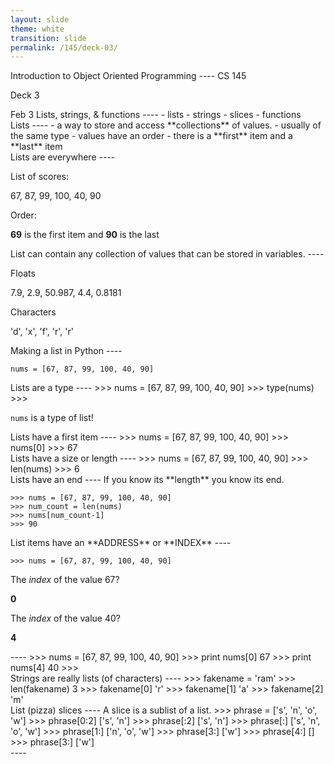 ```yaml
---
layout: slide
theme: white
transition: slide
permalink: /145/deck-03/
---
```


<section data-markdown>
Introduction to Object Oriented Programming
----
CS 145

Deck 3
</section>

<section data-markdown>
Feb 3 Lists, strings, & functions
----
- lists
- strings
- slices
- functions

</section>

<section data-markdown>
Lists
----
- a way to store and access **collections** of values.
- usually of the same type
- values have an order - there is a **first** item and a **last** item

</section>

<section data-markdown>
Lists are everywhere
----

List of scores:

67, 87, 99, 100, 40, 90

Order: 

**69** is the first item and **90** is the last

</section>

<section data-markdown>
List can contain any collection of values that can be stored in variables.
----

Floats 

7.9, 2.9, 50.987, 4.4, 0.8181

Characters

'd', 'x', 'f', 'r', 'r'

</section>

<section data-markdown>
Making a list in Python
----

	nums = [67, 87, 99, 100, 40, 90]

</section>

<section data-markdown>
Lists are a type
----
	>>> nums = [67, 87, 99, 100, 40, 90]
	>>> type(nums)
	>>> <type 'list'>

```nums``` is a type of list!

</section>

<section data-markdown>
Lists have a first item
----
	>>> nums = [67, 87, 99, 100, 40, 90]
	>>> nums[0]
	>>> 67

</section>

<section data-markdown>
Lists have a size or length
----
	>>> nums = [67, 87, 99, 100, 40, 90]
	>>> len(nums)
	>>>	6 

</section>

<section data-markdown>
Lists have an end
----
If you know its **length** you know its end.

	>>> nums = [67, 87, 99, 100, 40, 90]
	>>> num_count = len(nums)
	>>> nums[num_count-1]
	>>> 90

</section>

<section data-markdown>
List items have an **ADDRESS** or **INDEX**
----

	>>> nums = [67, 87, 99, 100, 40, 90]

The *index* of the value 67?

**0**

The *index* of the value 40?

**4**
</section>

<section data-markdown>
----
	>>> nums = [67, 87, 99, 100, 40, 90]
	>>> print nums[0]
	67
	>>> print nums[4]
	40
	>>> 
</section>

<section data-markdown>
Strings are really lists (of characters)
----
	>>> fakename = 'ram'
	>>> len(fakename)
	3
	>>> fakename[0]
	'r'
	>>> fakename[1]
	'a'
	>>> fakename[2]
	'm'

</section>


<section data-markdown>
List (pizza) slices
----
A slice is a sublist of a list. 
	>>> phrase = ['s', 'n', 'o', 'w']
	>>> phrase[0:2]
	['s', 'n']
	>>> phrase[:2]
	['s', 'n']
	>>> phrase[:]
	['s', 'n', 'o', 'w']
	>>> phrase[1:]
	['n', 'o', 'w']
	>>> phrase[3:]
	['w']
	>>> phrase[4:]
	[]
	>>> phrase[3:]
	['w']

</section>

<section data-markdown>
----
</section>
